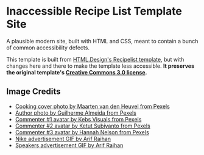 # Inaccessible Recipe List Template Site

A plausible modern site, built with HTML and CSS, meant to contain a bunch of common accessibility defects.

This template is built from [HTML.Design's Recipelist template](https://html.design/download/recipelist-food-template/), but with changes here and there to make the template less accessible. **It preserves the original template's [Creative Commons 3.0 license](https://creativecommons.org/licenses/by/3.0/).**

## Image Credits

- [Cooking cover photo by Maarten van den Heuvel from Pexels](https://www.pexels.com/photo/person-holding-sliced-vegetable-2284166/)
- [Author photo by Guilherme Almeida from Pexels](https://www.pexels.com/photo/woman-sitting-and-smiling-1858175/)
- [Commenter #1 avatar by Kebs Visuals from Pexels](https://www.pexels.com/photo/portrait-photo-of-a-woman-3992656/)
- [Commenter #2 avatar by Ketut Subiyanto from Pexels](https://www.pexels.com/photo/cheerful-man-in-turban-with-cup-of-beverage-4307643/)
- [Commenter #3 avatar by Hannah Nelson from Pexels](https://www.pexels.com/photo/close-up-photography-of-a-woman-near-wall-1065084/)
- [Nike advertisement GIF by Arif Raihan](https://dribbble.com/shots/13995477-Animated-GIF-Banner-AD-1)
- [Speakers advertisement GIF by Arif Raihan](https://cdn.dribbble.com/users/5297140/screenshots/13986581/media/841084ad283e1926ca2e99b32fe40cfb.gif)